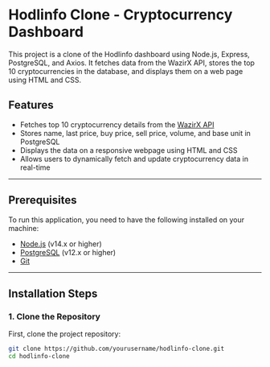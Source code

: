 # Hodlinfo Clone - Cryptocurrency Dashboard

This project is a clone of the Hodlinfo dashboard using Node.js, Express, PostgreSQL, and Axios. It fetches data from the WazirX API, stores the top 10 cryptocurrencies in the database, and displays them on a web page using HTML and CSS.

## Features

- Fetches top 10 cryptocurrency details from the [WazirX API](https://api.wazirx.com/api/v2/tickers)
- Stores name, last price, buy price, sell price, volume, and base unit in PostgreSQL
- Displays the data on a responsive webpage using HTML and CSS
- Allows users to dynamically fetch and update cryptocurrency data in real-time

---

## Prerequisites

To run this application, you need to have the following installed on your machine:

- [Node.js](https://nodejs.org/) (v14.x or higher)
- [PostgreSQL](https://www.postgresql.org/) (v12.x or higher)
- [Git](https://git-scm.com/)

---

## Installation Steps

### 1. Clone the Repository

First, clone the project repository:

```bash
git clone https://github.com/yourusername/hodlinfo-clone.git
cd hodlinfo-clone
